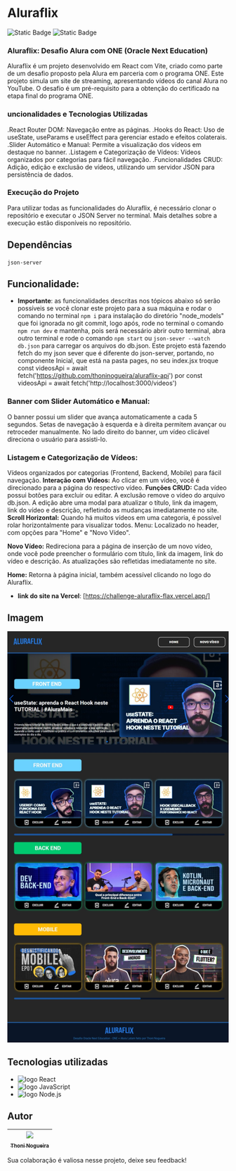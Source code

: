 # Aluraflix

![Static Badge](https://img.shields.io/badge/dependency-json_server-orange) ![Static Badge](https://img.shields.io/badge/realese_date-Jully-orange)

### Aluraflix: Desafio Alura com ONE (Oracle Next Education)
Aluraflix é um projeto desenvolvido em React com Vite, criado como parte de um desafio proposto pela Alura em parceria com o programa ONE. Este projeto simula um site de streaming, apresentando vídeos do canal Alura no YouTube. O desafio é um pré-requisito para a obtenção do certificado na etapa final do programa ONE.

### uncionalidades e Tecnologias Utilizadas
.React Router DOM: Navegação entre as páginas.
.Hooks do React: Uso de useState, useParams e useEffect para gerenciar estado e efeitos colaterais.
.Slider Automático e Manual: Permite a visualização dos vídeos em destaque no banner.
.Listagem e Categorização de Vídeos: Vídeos organizados por categorias para fácil navegação.
.Funcionalidades CRUD: Adição, edição e exclusão de vídeos, utilizando um servidor JSON para persistência de dados.

### Execução do Projeto
Para utilizar todas as funcionalidades do Aluraflix, é necessário clonar o repositório e executar o JSON Server no terminal. Mais detalhes sobre a execução estão disponíveis no repositório.

## Dependências 
`json-server`

## Funcionalidade:
* **Importante**: as funcionalidades descritas nos tópicos abaixo só serão possíveis se você clonar este projeto para a sua máquina e rodar o comando no terminal `npm i` para instalação do diretório "node_models" que foi ignorada no git commit, logo após, rode no terminal o comando `npm run dev` e mantenha, pois será necessário abrir outro terminal, abra outro terminal e rode o comando `npm start` ou `json-sever --watch db.json` para carregar os arquivos do db.json. Este projeto está fazendo fetch do my json sever que é diferente do json-server, portando, no componente Inicial, que está na pasta pages, no seu index.jsx troque const videosApi = await fetch('https://github.com/thoninogueira/aluraflix-api') por const videosApi = await fetch('http://localhost:3000/videos')
  
### Banner com Slider Automático e Manual:
 O banner possui um slider que avança automaticamente a cada 5 segundos. Setas de navegação à esquerda e à direita permitem avançar ou retroceder manualmente. No lado direito do banner, um vídeo clicável direciona o usuário para assisti-lo.

### Listagem e Categorização de Vídeos:
 Vídeos organizados por categorias (Frontend, Backend, Mobile) para fácil navegação.
**Interação com Vídeos:** Ao clicar em um vídeo, você é direcionado para a página do respectivo vídeo.
**Funções CRUD:** Cada vídeo possui botões para excluir ou editar. A exclusão remove o vídeo do arquivo db.json. A edição abre uma modal para atualizar o título, link da imagem, link do vídeo e descrição, refletindo as mudanças imediatamente no site.
**Scroll Horizontal:** Quando há muitos vídeos em uma categoria, é possível rolar horizontalmente para visualizar todos.
Menu: Localizado no header, com opções para "Home" e "Novo Vídeo".

**Novo Vídeo:** Redireciona para a página de inserção de um novo vídeo, onde você pode preencher o formulário com título, link da imagem, link do vídeo e descrição. As atualizações são refletidas imediatamente no site.

**Home:** Retorna à página inicial, também acessível clicando no logo do Aluraflix.


* **link do site na Vercel**: [https://challenge-aluraflix-flax.vercel.app/]
## Imagem
![src/assets/Captura de tela](https://github.com/thoninogueira/challenge-aluraflix/blob/main/src/assets/Captura%20de%20tela)

## Tecnologias utilizadas
* <img src="https://img.shields.io/badge/React-20232A?style=for-the-badge&logo=react&logoColor=61DAFB" alt="logo React"/>
* <img src="https://img.shields.io/badge/JavaScript-323330?style=for-the-badge&logo=javascript&logoColor=F7DF1E" alt="logo JavaScript">
* <img src="https://img.shields.io/badge/Node.js-43853D?style=for-the-badge&logo=node.js&logoColor=white" alt="logo Node.js">
## Autor
| [<img loading="lazy" src="https://avatars.githubusercontent.com/u/154802638?s=400&u=11fcb6503047b8538cf2bd2071b739954f484fe1&v=4" width=115><br><sub text-decoration="none">Thoni Nogueira</sub>](https://github.com/thoninogueira) |
| :---: |

Sua colaboração é valiosa nesse projeto, deixe seu feedback!
